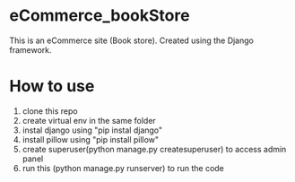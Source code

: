 # eCommerce_bookStore

This is an eCommerce site (Book store). Created using the Django framework.

# How to use
1. clone this repo
2. create virtual env in the same folder
3. instal django using "pip instal django"
4. install pillow using "pip install pillow"
5. create superuser(python manage.py createsuperuser) to access admin panel
6. run this (python manage.py runserver) to run the code
